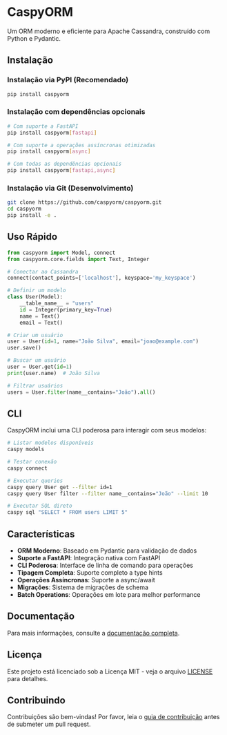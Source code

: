 # CaspyORM

Um ORM moderno e eficiente para Apache Cassandra, construído com Python e Pydantic.

## Instalação

### Instalação via PyPI (Recomendado)

```bash
pip install caspyorm
```

### Instalação com dependências opcionais

```bash
# Com suporte a FastAPI
pip install caspyorm[fastapi]

# Com suporte a operações assíncronas otimizadas
pip install caspyorm[async]

# Com todas as dependências opcionais
pip install caspyorm[fastapi,async]
```

### Instalação via Git (Desenvolvimento)

```bash
git clone https://github.com/caspyorm/caspyorm.git
cd caspyorm
pip install -e .
```

## Uso Rápido

```python
from caspyorm import Model, connect
from caspyorm.core.fields import Text, Integer

# Conectar ao Cassandra
connect(contact_points=['localhost'], keyspace='my_keyspace')

# Definir um modelo
class User(Model):
    __table_name__ = "users"
    id = Integer(primary_key=True)
    name = Text()
    email = Text()

# Criar um usuário
user = User(id=1, name="João Silva", email="joao@example.com")
user.save()

# Buscar um usuário
user = User.get(id=1)
print(user.name)  # João Silva

# Filtrar usuários
users = User.filter(name__contains="João").all()
```

## CLI

CaspyORM inclui uma CLI poderosa para interagir com seus modelos:

```bash
# Listar modelos disponíveis
caspy models

# Testar conexão
caspy connect

# Executar queries
caspy query User get --filter id=1
caspy query User filter --filter name__contains="João" --limit 10

# Executar SQL direto
caspy sql "SELECT * FROM users LIMIT 5"
```

## Características

- **ORM Moderno**: Baseado em Pydantic para validação de dados
- **Suporte a FastAPI**: Integração nativa com FastAPI
- **CLI Poderosa**: Interface de linha de comando para operações
- **Tipagem Completa**: Suporte completo a type hints
- **Operações Assíncronas**: Suporte a async/await
- **Migrações**: Sistema de migrações de schema
- **Batch Operations**: Operações em lote para melhor performance

## Documentação

Para mais informações, consulte a [documentação completa](https://caspyorm.readthedocs.io).

## Licença

Este projeto está licenciado sob a Licença MIT - veja o arquivo [LICENSE](LICENSE) para detalhes.

## Contribuindo

Contribuições são bem-vindas! Por favor, leia o [guia de contribuição](CONTRIBUTING.md) antes de submeter um pull request.